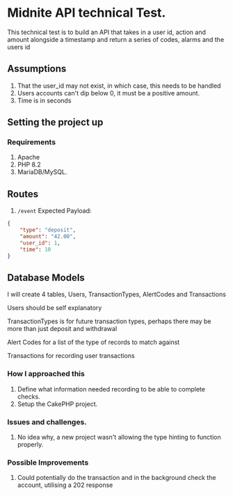 # Midnite API technical Test.

This technical test is to build an API that takes in a user id, action and amount alongside a timestamp and return a series of codes, alarms and the users id

## Assumptions 

1. That the user_id may not exist, in which case, this needs to be handled
2. Users accounts can't dip below 0, it must be a positive amount.
3. Time is in seconds

## Setting the project up

### Requirements
1. Apache
2. PHP 8.2
3. MariaDB/MySQL.


## Routes

1. `/event`
Expected Payload:
```json
{
    "type": "deposit",
    "amount": "42.00",
    "user_id": 1,
    "time": 10
}
```

## Database Models
I will create 4 tables, Users, TransactionTypes, AlertCodes and Transactions

Users should be self explanatory

TransactionTypes is for future transaction types, perhaps there may be more than just deposit and withdrawal

Alert Codes for a list of the type of records to match against

Transactions for recording user transactions


### How I approached this

1. Define what information needed recording to be able to complete checks.
2. Setup the CakePHP project.


### Issues and challenges. 
1. No idea why, a new project wasn't allowing the type hinting to function properly.


### Possible Improvements

1. Could potentially do the transaction and in the background check the account, utilising a 202 response